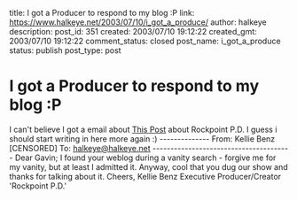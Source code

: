 title: I got a Producer to respond to my blog :P
link: https://www.halkeye.net/2003/07/10/i_got_a_produce/
author: halkeye
description: 
post_id: 351
created: 2003/07/10 19:12:22
created_gmt: 2003/07/10 19:12:22
comment_status: closed
post_name: i_got_a_produce
status: publish
post_type: post

# I got a Producer to respond to my blog :P

I can't believe I got a email about [This Post](/2003/06/16/rockport_pd/) about Rockpoint P.D. I guess i should start writing in here more again :) \-------------- From: Kellie Benz [CENSORED] To: halkeye@halkeye.net \--------------------------------------- Dear Gavin; I found your weblog during a vanity search - forgive me for my vanity, but at least I admitted it. Anyway, cool that you dug our show and thanks for talking about it. Cheers, Kellie Benz Executive Producer/Creator 'Rockpoint P.D.'